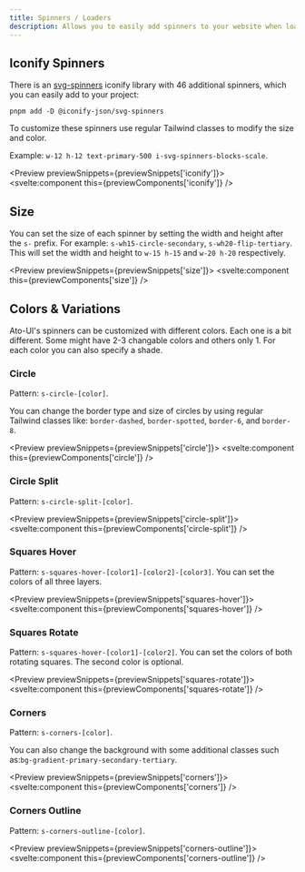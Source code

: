 ```yaml
---
title: Spinners / Loaders
description: Allows you to easily add spinners to your website when loading data.
---
```


<script>
    import { Preview } from '$components';

    export let previewSnippets;
    export let previewComponents;
</script>

<!-- Dots fading -->
<!-- <span class="s-dots-primary" />
<span class="s-dots-primary-secondary-tertiary" /> -->
<!-- Hovering squares -->
<!-- <span class="s-squares-flip-secondary-600-primary-700-tertiary rounded-xl" /> -->
<!-- Sliding bars -->
<!-- <span class="s-bars-primary-secondary-tertiary" />
<span class="s-bars-primary-800-success-error" /> -->
<!-- Shape shifting square -->
<!-- Squares folding -->
<!-- <span class="s-squares-folding-primary" />
<span class="s-squares-folding-secondary" />
<span class="s-squares-folding-tertiary-700" /> -->
<!-- 2 Squares rotating -->
<!-- </div>
</div> -->

## Iconify Spinners

There is an [svg-spinners](https://icones.js.org/collection/svg-spinners) iconify library with 46 additional spinners, which you can easily add to your project:

```shell hideHeader
pnpm add -D @iconify-json/svg-spinners
```

To customize these spinners use regular Tailwind classes to modify the size and color.

Example: `w-12 h-12 text-primary-500 i-svg-spinners-blocks-scale`.

<Preview previewSnippets={previewSnippets['iconify']}>
<svelte:component this={previewComponents['iconify']} />
</Preview>

## Size

You can set the size of each spinner by setting the width and height after the `s-` prefix. For example: `s-wh15-circle-secondary`, `s-wh20-flip-tertiary`. This will set the width and height to `w-15 h-15` and `w-20 h-20` respectively.

<Preview previewSnippets={previewSnippets['size']}>
<svelte:component this={previewComponents['size']} />
</Preview>

## Colors & Variations

Ato-UI's spinners can be customized with different colors. Each one is a bit different. Some might have 2-3 changable colors and others only 1. For each color you can also specify a shade.

### Circle

Pattern: `s-circle-[color]`.

You can change the border type and size of circles by using regular Tailwind classes like: `border-dashed`, `border-spotted`, `border-6`, and `border-8`.

<Preview previewSnippets={previewSnippets['circle']}>
<svelte:component this={previewComponents['circle']} />
</Preview>

### Circle Split

Pattern: `s-circle-split-[color]`.

<Preview previewSnippets={previewSnippets['circle-split']}>
<svelte:component this={previewComponents['circle-split']} />
</Preview>

### Squares Hover

Pattern: `s-squares-hover-[color1]-[color2]-[color3]`. You can set the colors of all three layers.

<Preview previewSnippets={previewSnippets['squares-hover']}>
<svelte:component this={previewComponents['squares-hover']} />
</Preview>

### Squares Rotate

Pattern: `s-squares-hover-[color1]-[color2]`. You can set the colors of both rotating squares. The second color is optional.

<Preview previewSnippets={previewSnippets['squares-rotate']}>
<svelte:component this={previewComponents['squares-rotate']} />
</Preview>

### Corners

Pattern: `s-corners-[color]`.

You can also change the background with some additional classes such as:`bg-gradient-primary-secondary-tertiary`.

<Preview previewSnippets={previewSnippets['corners']}>
<svelte:component this={previewComponents['corners']} />
</Preview>

### Corners Outline

Pattern: `s-corners-outline-[color]`.

<Preview previewSnippets={previewSnippets['corners-outline']}>
<svelte:component this={previewComponents['corners-outline']} />
</Preview>

